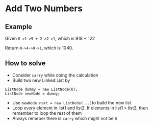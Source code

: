 # Add Two Numbers
## Example
Given `8->1->9 + 2->2->1`, which is 918 + 122

Return `0->4->0->1`, which is 1040.

## How to solve
- Consider `carry` while doing the calculation
- Build two new Linked List by
```
ListNode dummy = new ListNode(0);
ListNode newNode = dummy;
```
- Use `newNode.next = new ListNode(...)`to build the new list
- Loop every element in list1 and list2. If elements in list1 > list2, then remember to loop the rest of them
- Always remeber there is `carry` which might not be `0`
